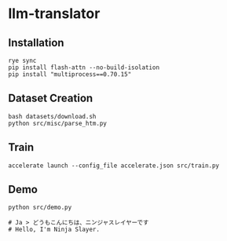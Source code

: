 # llm-translator

## Installation

```
rye sync
pip install flash-attn --no-build-isolation
pip install "multiprocess==0.70.15"
```

## Dataset Creation

```
bash datasets/download.sh
python src/misc/parse_htm.py
```

## Train

```
accelerate launch --config_file accelerate.json src/train.py
```

## Demo

```
python src/demo.py

# Ja > どうもこんにちは、ニンジャスレイヤーです
# Hello, I'm Ninja Slayer.
```
